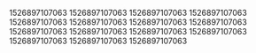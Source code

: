 1526897107063
1526897107063
1526897107063
1526897107063
1526897107063
1526897107063
1526897107063
1526897107063
1526897107063
1526897107063
1526897107063
1526897107063
1526897107063
1526897107063
1526897107063